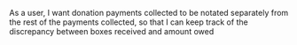 As a user, I want donation payments collected to be notated separately from the rest of the payments collected, so that I can keep track of the discrepancy between boxes received and amount owed